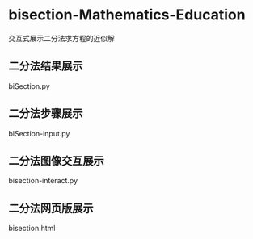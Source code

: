 # bisection-Mathematics-Education
交互式展示二分法求方程的近似解

## 二分法结果展示
biSection.py

## 二分法步骤展示
biSection-input.py

## 二分法图像交互展示
bisection-interact.py

## 二分法网页版展示
bisection.html
